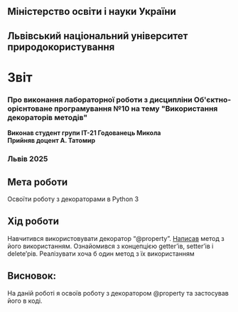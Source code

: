 ## Міністерство освіти і науки України

## Львівський національний університет природокористування
# Звіт 
### Про виконання лабораторної роботи з дисципліни Об'єктно-орієнтоване програмування №10 на тему "Використання декораторів методів"
**Виконав студент групи ІТ-21 Годованець Микола**  
**Прийняв доцент А. Татомир**
### Львів 2025

## Мета роботи 
Освоїти роботу з декораторами в Python 3


## Хід роботи
Навчитився використовувати декоратор “@property”. [Написав](property.py) метод з його використанням. Ознайомився з концепцією getter’ів, setter’ів і delete’рів. Реалізувати хоча б один метод з їх використанням


## Висновок: 
На даній роботі я освоїв роботу з декоратором @property та застосував його в коді. 